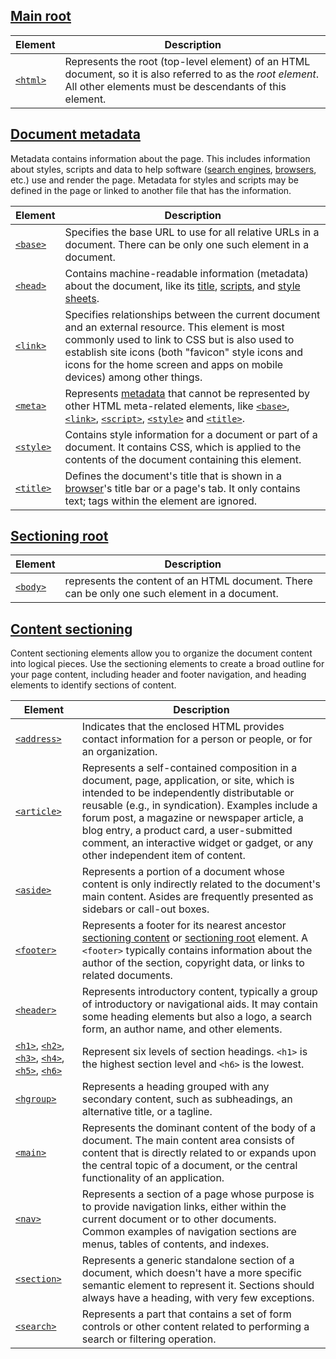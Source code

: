 ## [Main root](https://developer.mozilla.org/en-US/docs/Web/HTML/Element#main_root)

| Element                                                                    | Description                                                                                                                                                           |
| -------------------------------------------------------------------------- | --------------------------------------------------------------------------------------------------------------------------------------------------------------------- |
| [`<html>`](https://developer.mozilla.org/en-US/docs/Web/HTML/Element/html) | Represents the root (top-level element) of an HTML document, so it is also referred to as the _root element_. All other elements must be descendants of this element. |

## [Document metadata](https://developer.mozilla.org/en-US/docs/Web/HTML/Element#document_metadata)

Metadata contains information about the page. This includes information about styles, scripts and data to help software ([search engines](https://developer.mozilla.org/en-US/docs/Glossary/Search_engine), [browsers](https://developer.mozilla.org/en-US/docs/Glossary/Browser), etc.) use and render the page. Metadata for styles and scripts may be defined in the page or linked to another file that has the information.

| Element                                                                      | Description                                                                                                                                                                                                                                                                                                                                                                                                                                                                                                                                                   |
| ---------------------------------------------------------------------------- | ------------------------------------------------------------------------------------------------------------------------------------------------------------------------------------------------------------------------------------------------------------------------------------------------------------------------------------------------------------------------------------------------------------------------------------------------------------------------------------------------------------------------------------------------------------- |
| [`<base>`](https://developer.mozilla.org/en-US/docs/Web/HTML/Element/base)   | Specifies the base URL to use for all relative URLs in a document. There can be only one such element in a document.                                                                                                                                                                                                                                                                                                                                                                                                                                          |
| [`<head>`](https://developer.mozilla.org/en-US/docs/Web/HTML/Element/head)   | Contains machine-readable information (metadata) about the document, like its [title](https://developer.mozilla.org/en-US/docs/Web/HTML/Element/title), [scripts](https://developer.mozilla.org/en-US/docs/Web/HTML/Element/script), and [style sheets](https://developer.mozilla.org/en-US/docs/Web/HTML/Element/style).                                                                                                                                                                                                                                     |
| [`<link>`](https://developer.mozilla.org/en-US/docs/Web/HTML/Element/link)   | Specifies relationships between the current document and an external resource. This element is most commonly used to link to CSS but is also used to establish site icons (both "favicon" style icons and icons for the home screen and apps on mobile devices) among other things.                                                                                                                                                                                                                                                                           |
| [`<meta>`](https://developer.mozilla.org/en-US/docs/Web/HTML/Element/meta)   | Represents [metadata](https://developer.mozilla.org/en-US/docs/Glossary/Metadata) that cannot be represented by other HTML meta-related elements, like [`<base>`](https://developer.mozilla.org/en-US/docs/Web/HTML/Element/base), [`<link>`](https://developer.mozilla.org/en-US/docs/Web/HTML/Element/link), [`<script>`](https://developer.mozilla.org/en-US/docs/Web/HTML/Element/script), [`<style>`](https://developer.mozilla.org/en-US/docs/Web/HTML/Element/style) and [`<title>`](https://developer.mozilla.org/en-US/docs/Web/HTML/Element/title). |
| [`<style>`](https://developer.mozilla.org/en-US/docs/Web/HTML/Element/style) | Contains style information for a document or part of a document. It contains CSS, which is applied to the contents of the document containing this element.                                                                                                                                                                                                                                                                                                                                                                                                   |
| [`<title>`](https://developer.mozilla.org/en-US/docs/Web/HTML/Element/title) | Defines the document's title that is shown in a [browser](https://developer.mozilla.org/en-US/docs/Glossary/Browser)'s title bar or a page's tab. It only contains text; tags within the element are ignored.                                                                                                                                                                                                                                                                                                                                                 |

## [Sectioning root](https://developer.mozilla.org/en-US/docs/Web/HTML/Element#sectioning_root)

|Element|Description|
|---|---|
|[`<body>`](https://developer.mozilla.org/en-US/docs/Web/HTML/Element/body)|represents the content of an HTML document. There can be only one such element in a document.|

## [Content sectioning](https://developer.mozilla.org/en-US/docs/Web/HTML/Element#content_sectioning)

Content sectioning elements allow you to organize the document content into logical pieces. Use the sectioning elements to create a broad outline for your page content, including header and footer navigation, and heading elements to identify sections of content.

| Element                                                                                                                                                                                                                                                                                                                                                                                                                                                                                                                            | Description                                                                                                                                                                                                                                                                                                                                                                                      |
| ---------------------------------------------------------------------------------------------------------------------------------------------------------------------------------------------------------------------------------------------------------------------------------------------------------------------------------------------------------------------------------------------------------------------------------------------------------------------------------------------------------------------------------- | ------------------------------------------------------------------------------------------------------------------------------------------------------------------------------------------------------------------------------------------------------------------------------------------------------------------------------------------------------------------------------------------------ |
| [`<address>`](https://developer.mozilla.org/en-US/docs/Web/HTML/Element/address)                                                                                                                                                                                                                                                                                                                                                                                                                                                   | Indicates that the enclosed HTML provides contact information for a person or people, or for an organization.                                                                                                                                                                                                                                                                                    |
| [`<article>`](https://developer.mozilla.org/en-US/docs/Web/HTML/Element/article)                                                                                                                                                                                                                                                                                                                                                                                                                                                   | Represents a self-contained composition in a document, page, application, or site, which is intended to be independently distributable or reusable (e.g., in syndication). Examples include a forum post, a magazine or newspaper article, a blog entry, a product card, a user-submitted comment, an interactive widget or gadget, or any other independent item of content.                    |
| [`<aside>`](https://developer.mozilla.org/en-US/docs/Web/HTML/Element/aside)                                                                                                                                                                                                                                                                                                                                                                                                                                                       | Represents a portion of a document whose content is only indirectly related to the document's main content. Asides are frequently presented as sidebars or call-out boxes.                                                                                                                                                                                                                       |
| [`<footer>`](https://developer.mozilla.org/en-US/docs/Web/HTML/Element/footer)                                                                                                                                                                                                                                                                                                                                                                                                                                                     | Represents a footer for its nearest ancestor [sectioning content](https://developer.mozilla.org/en-US/docs/Web/HTML/Content_categories#sectioning_content) or [sectioning root](https://developer.mozilla.org/en-US/docs/Web/HTML/Element/Heading_Elements) element. A `<footer>` typically contains information about the author of the section, copyright data, or links to related documents. |
| [`<header>`](https://developer.mozilla.org/en-US/docs/Web/HTML/Element/header)                                                                                                                                                                                                                                                                                                                                                                                                                                                     | Represents introductory content, typically a group of introductory or navigational aids. It may contain some heading elements but also a logo, a search form, an author name, and other elements.                                                                                                                                                                                                |
| [`<h1>`](https://developer.mozilla.org/en-US/docs/Web/HTML/Element/Heading_Elements), [`<h2>`](https://developer.mozilla.org/en-US/docs/Web/HTML/Element/Heading_Elements), [`<h3>`](https://developer.mozilla.org/en-US/docs/Web/HTML/Element/Heading_Elements), [`<h4>`](https://developer.mozilla.org/en-US/docs/Web/HTML/Element/Heading_Elements), [`<h5>`](https://developer.mozilla.org/en-US/docs/Web/HTML/Element/Heading_Elements), [`<h6>`](https://developer.mozilla.org/en-US/docs/Web/HTML/Element/Heading_Elements) | Represent six levels of section headings. `<h1>` is the highest section level and `<h6>` is the lowest.                                                                                                                                                                                                                                                                                          |
| [`<hgroup>`](https://developer.mozilla.org/en-US/docs/Web/HTML/Element/hgroup)                                                                                                                                                                                                                                                                                                                                                                                                                                                     | Represents a heading grouped with any secondary content, such as subheadings, an alternative title, or a tagline.                                                                                                                                                                                                                                                                                |
| [`<main>`](https://developer.mozilla.org/en-US/docs/Web/HTML/Element/main)                                                                                                                                                                                                                                                                                                                                                                                                                                                         | Represents the dominant content of the body of a document. The main content area consists of content that is directly related to or expands upon the central topic of a document, or the central functionality of an application.                                                                                                                                                                |
| [`<nav>`](https://developer.mozilla.org/en-US/docs/Web/HTML/Element/nav)                                                                                                                                                                                                                                                                                                                                                                                                                                                           | Represents a section of a page whose purpose is to provide navigation links, either within the current document or to other documents. Common examples of navigation sections are menus, tables of contents, and indexes.                                                                                                                                                                        |
| [`<section>`](https://developer.mozilla.org/en-US/docs/Web/HTML/Element/section)                                                                                                                                                                                                                                                                                                                                                                                                                                                   | Represents a generic standalone section of a document, which doesn't have a more specific semantic element to represent it. Sections should always have a heading, with very few exceptions.                                                                                                                                                                                                     |
| [`<search>`](https://developer.mozilla.org/en-US/docs/Web/HTML/Element/search)                                                                                                                                                                                                                                                                                                                                                                                                                                                     | Represents a part that contains a set of form controls or other content related to performing a search or filtering operation.                                                                                                                                                                                                                                                                   |
